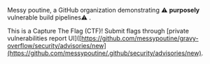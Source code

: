 Messy poutine, a GitHub organization demonstrating ⚠️ **purposely** vulnerable build pipelines⚠️ .

This is a Capture The Flag (CTF)!
Submit flags through [private vulnerabilities report UI]([https://github.com/messypoutine/gravy-overflow/security/advisories/new](https://github.com/messypoutine/.github/security/advisories/new).
